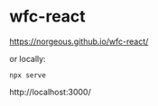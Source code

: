 # wfc-react

https://norgeous.github.io/wfc-react/

or locally:

`npx serve`

http://localhost:3000/
